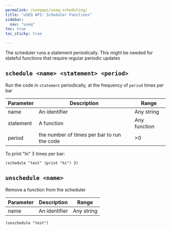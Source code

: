 ```yaml
---
permalink: /useqapi/useq-scheduling/
title: "uSEQ API: Scheduler Functions"
sidebar:
  nav: "useq"
toc: true
toc_sticky: true

---
```


The scheduler runs a statement periodically.  This might be needed for stateful functions that require regular periodic updates

## `schedule <name> <statement> <period>`

Run the code in `statement` periodically, at the frequency of `period` times per bar

| Parameter | Description | Range |
| --- | --- | --- |
| name | An identifier | Any string |
| statement | A function | Any function |
| period | the number of times per bar to run the code | >0 |

To print "hi" 3 times per bar:
```
(schedule "test" (print "hi") 3)
```

## `unschedule <name>`

Remove a function from the scheduler

| Parameter | Description | Range |
| --- | --- | --- |
| name | An identifier | Any string |

```
(unschedule "test")
```
